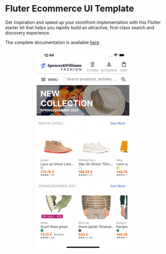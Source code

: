 # Fluter Ecommerce UI Template

Get inspiration and speed up your storefront implementation with this Flutter starter kit that helps you rapidly build an attractive, first-class search and discovery experience.

The complete documentation is available [here](https://www.algolia.com/doc/guides/building-search-ui/ecommerce-ui-template/ecommerce-ui-template-overview/ios/).

<p align="center">
<img src="./resources/demo.gif" width="300"/>
</p>


